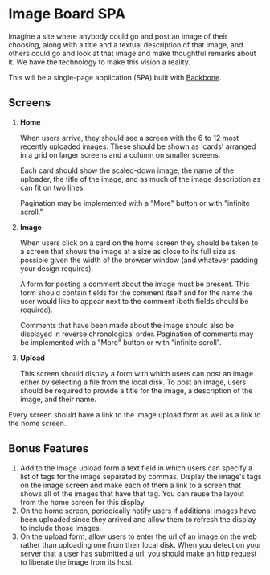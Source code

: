 # Image Board SPA

Imagine a site where anybody could go and post an image of their choosing, along with a title and a textual description of that image, and others could go and look at that image and make thoughtful remarks about it. We have the technology to make this vision a reality.

This will be a single-page application (SPA) built with [Backbone](../wk9_mvc_backbone). 

## Screens

1. **Home**

   When users arrive, they should see a screen with the 6 to 12 most recently uploaded images. These should be shown as 'cards' arranged in a grid on larger screens and a column on smaller screens.

   Each card should show the scaled-down image, the name of the uploader, the title of the image, and as much of the image description as can fit on two lines.

   Pagination may be implemented with a "More" button or with "infinite scroll."

2. **Image**

   When users click on a card on the home screen they should be taken to a screen that shows the image at a size as close to its full size as possible given the width of the browser window (and whatever padding your design requires).

   A form for posting a comment about the image must be present. This form should contain fields for the comment itself and for the name the user would like to appear next to the comment (both fields should be required).

   Comments that have been made about the image should also be displayed in reverse chronological order. Pagination of comments may be implemented with a "More" button or with "infinite scroll".

3. **Upload**

   This screen should display a form with which users can post an image either by selecting a file from the local disk. To post an image, users should be required to provide a title for the image, a description of the image, and their name.

Every screen should have a link to the image upload form as well as a link to the home screen.

## Bonus Features

1. Add to the image upload form a text field in which users can specify a list of tags for the image separated by commas. Display the image's tags on the image screen and make each of them a link to a screen that shows all of the images that have that tag. You can reuse the layout from the home screen for this display.
2. On the home screen, periodically notify users if additional  images have been uploaded since they arrived and allow them to refresh the display to include those images.
4. On the upload form, allow users to enter the url of an image on the web rather than uploading one from their local disk. When you detect on your server that a user has submitted a url, you should make an http request to liberate the image from its host.
